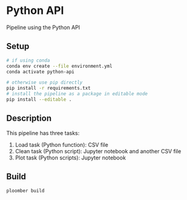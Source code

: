 # Python API

Pipeline using the Python API

## Setup

~~~bash
# if using conda
conda env create --file environment.yml
conda activate python-api

# otherwise use pip directly
pip install -r requirements.txt
# install the pipeline as a package in editable mode
pip install --editable .
~~~

## Description

This pipeline has three tasks:

1. Load task (Python function): CSV file
2. Clean task (Python script):  Jupyter notebook and another CSV file
3. Plot task (Python scripts): Jupyter notebook

## Build

```bash tags=["bash"]
ploomber build
```
